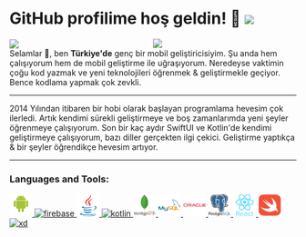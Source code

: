 <h1>GitHub profilime hoş geldin! 👀 <img src="https://media.giphy.com/media/Q7LHmoFwVP6Yc1swZs/giphy.gif" height="30px"></h1>

<img width="50%" align="right" src="https://github-readme-stats.vercel.app/api?username=itsmertkadir&count_private=true&show_icons=true&theme=tokyonight&hide_border=true&include_all_commits=true">
<img width="50%" height="1px" align="right" src="https://i.imgur.com/DkKayja.png">
<img width="50%" align="right" src="https://github-readme-stats.vercel.app/api/top-langs/?username=itsmertkadir&theme=tokyonight&hide_border=true&layout=compact">

Selamlar 👋, ben **Türkiye'de** genç bir mobil geliştiricisiyim. Şu anda hem çalışıyorum hem de mobil geliştirme ile uğraşıyorum. Neredeyse vaktimin çoğu kod yazmak ve yeni teknolojileri öğrenmek & geliştirmekle geçiyor. Bence kodlama yapmak çok zevkli.

---

2014 Yılından itibaren bir hobi olarak başlayan programlama hevesim çok ilerledi. Artık kendimi sürekli geliştirmeye ve boş zamanlarımda yeni şeyler öğrenmeye çalışıyorum. Son bir kaç aydır SwiftUI ve Kotlin'de kendimi geliştirmeye çalışıyorum, bazı diller gerçekten ilgi çekici. Geliştirme yaptıkça & bir şeyler öğrendikçe hevesim artıyor.

---

<h3 align="left">Languages and Tools:</h3>
<p align="left"> <a href="https://developer.android.com" target="_blank" rel="noreferrer"> <img src="https://raw.githubusercontent.com/devicons/devicon/master/icons/android/android-original-wordmark.svg" alt="android" width="40" height="40"/> </a> <a href="https://firebase.google.com/" target="_blank" rel="noreferrer"> <img src="https://www.vectorlogo.zone/logos/firebase/firebase-icon.svg" alt="firebase" width="40" height="40"/> </a> <a href="https://www.java.com" target="_blank" rel="noreferrer"> <img src="https://raw.githubusercontent.com/devicons/devicon/master/icons/java/java-original.svg" alt="java" width="40" height="40"/> </a> <a href="https://kotlinlang.org" target="_blank" rel="noreferrer"> <img src="https://www.vectorlogo.zone/logos/kotlinlang/kotlinlang-icon.svg" alt="kotlin" width="40" height="40"/> </a> <a href="https://www.mongodb.com/" target="_blank" rel="noreferrer"> <img src="https://raw.githubusercontent.com/devicons/devicon/master/icons/mongodb/mongodb-original-wordmark.svg" alt="mongodb" width="40" height="40"/> </a> <a href="https://www.mysql.com/" target="_blank" rel="noreferrer"> <img src="https://raw.githubusercontent.com/devicons/devicon/master/icons/mysql/mysql-original-wordmark.svg" alt="mysql" width="40" height="40"/> </a> <a href="https://www.oracle.com/" target="_blank" rel="noreferrer"> <img src="https://raw.githubusercontent.com/devicons/devicon/master/icons/oracle/oracle-original.svg" alt="oracle" width="40" height="40"/> </a> <a href="https://www.postgresql.org" target="_blank" rel="noreferrer"> <img src="https://raw.githubusercontent.com/devicons/devicon/master/icons/postgresql/postgresql-original-wordmark.svg" alt="postgresql" width="40" height="40"/> </a> <a href="https://reactjs.org/" target="_blank" rel="noreferrer"> <img src="https://raw.githubusercontent.com/devicons/devicon/master/icons/react/react-original-wordmark.svg" alt="react" width="40" height="40"/> </a> <a href="https://developer.apple.com/swift/" target="_blank" rel="noreferrer"> <img src="https://raw.githubusercontent.com/devicons/devicon/master/icons/swift/swift-original.svg" alt="swift" width="40" height="40"/> </a> <a href="https://www.adobe.com/products/xd.html" target="_blank" rel="noreferrer"> <img src="https://cdn.worldvectorlogo.com/logos/adobe-xd.svg" alt="xd" width="40" height="40"/> </a> </p>


